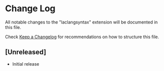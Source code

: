 # Change Log

All notable changes to the "laclangsyntax" extension will be documented in this file.

Check [Keep a Changelog](http://keepachangelog.com/) for recommendations on how to structure this file.

## [Unreleased]

- Initial release